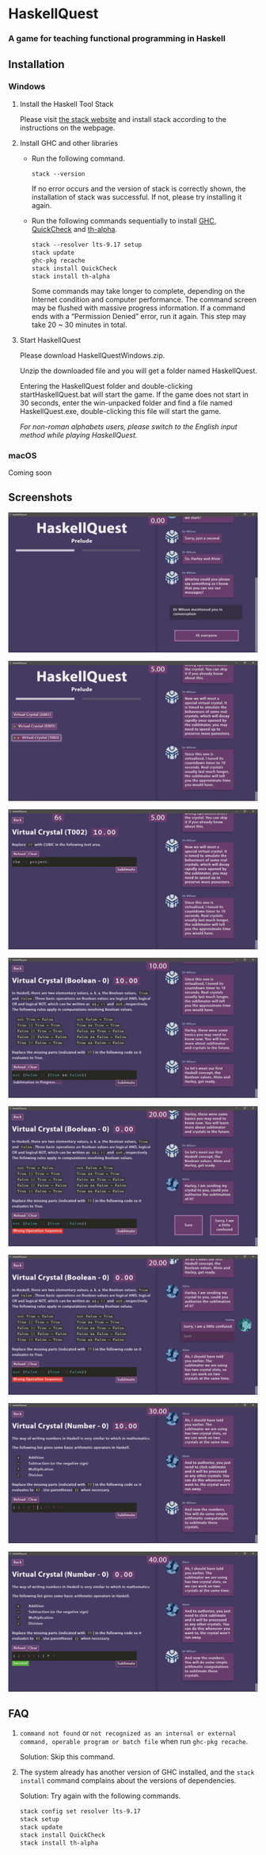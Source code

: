 # HaskellQuest

### A game for teaching functional programming in Haskell

## Installation

### Windows

1. Install the Haskell Tool Stack

   Please visit [the stack website](https://docs.haskellstack.org/en/stable/install_and_upgrade/#windows) and install stack according to the instructions on the webpage.

2. Install GHC and other libraries

   - Run the following command.

     ```
     stack --version
     ```

     If no error occurs and the version of stack is correctly shown, the installation of stack was successful. If not, please try installing it again.

   - Run the following commands sequentially to install [GHC](https://www.haskell.org/ghc/), [QuickCheck](http://hackage.haskell.org/package/QuickCheck) and [th-alpha](http://hackage.haskell.org/package/th-alpha).

     ```
     stack --resolver lts-9.17 setup
     stack update
     ghc-pkg recache
     stack install QuickCheck
     stack install th-alpha
     ```

     Some commands may take longer to complete, depending on the Internet condition and computer performance. The command screen may be flushed with massive progress information. If a command ends with a “Permission Denied” error, run it again. This step may take 20 ~ 30 minutes in total.

3. Start HaskellQuest

   Please download HaskellQuestWindows.zip.

   Unzip the downloaded file and you will get a folder named HaskellQuest.

   Entering the HaskellQuest folder and double-clicking startHaskellQuest.bat will start the game. If the game does not start in 30 seconds, enter the win-unpacked folder and find a file named HaskellQuest.exe, double-clicking this file will start the game.

   _For non-roman alphabets users, please switch to the English input method while playing HaskellQuest._

### macOS

Coming soon

## Screenshots

![screenshot0](screenshots/HaskellQuestSC0.png)

![screenshot1](screenshots/HaskellQuestSC1.png)

![screenshot2](screenshots/HaskellQuestSC2.png)

![screenshot3](screenshots/HaskellQuestSC3.png)

![screenshot4](screenshots/HaskellQuestSC4.png)

![screenshot5](screenshots/HaskellQuestSC5.png)

![screenshot6](screenshots/HaskellQuestSC6.png)

![screenshot7](screenshots/HaskellQuestSC7.png)

## FAQ

1. `command not found` or `not recognized as an internal or external command, operable program or batch file` when run `ghc-pkg recache`.

   Solution: Skip this command.

2. The system already has another version of GHC installed, and the `stack install` command complains about the versions of dependencies.

   Solution: Try again with the following commands.

   ```
   stack config set resolver lts-9.17
   stack setup
   stack update
   stack install QuickCheck
   stack install th-alpha
   ```
